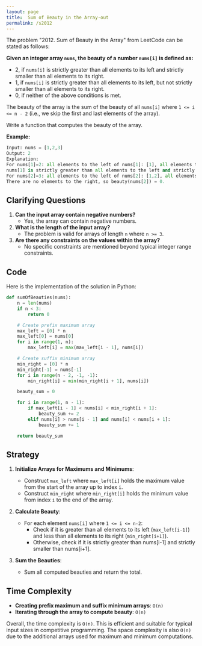 ```yaml
---
layout: page
title:  Sum of Beauty in the Array-out
permalink: /s2012
---
```


The problem "2012. Sum of Beauty in the Array" from LeetCode can be stated as follows:

**Given an integer array `nums`, the beauty of a number `nums[i]` is defined as:**

- 2, if `nums[i]` is strictly greater than all elements to its left and strictly smaller than all elements to its right.
- 1, if `nums[i]` is strictly greater than all elements to its left, but not strictly smaller than all elements to its right.
- 0, if neither of the above conditions is met.

The beauty of the array is the sum of the beauty of all `nums[i]` where `1 <= i <= n - 2` (i.e., we skip the first and last elements of the array).

Write a function that computes the beauty of the array.

**Example:**
```python
Input: nums = [1,2,3]
Output: 2
Explanation:
For nums[1]=2: all elements to the left of nums[1]: [1], all elements to the right of nums[1]: [3].
nums[1] is strictly greater than all elements to the left and strictly smaller than all elements to the right, so beauty(nums[1]) = 2.
For nums[2]=3: all elements to the left of nums[2]: [1,2], all elements to the right of nums[2]: [].
There are no elements to the right, so beauty(nums[2]) = 0.
```

## Clarifying Questions

1. **Can the input array contain negative numbers?**
   - Yes, the array can contain negative numbers.
2. **What is the length of the input array?**
   - The problem is valid for arrays of length `n` where `n >= 3`.
3. **Are there any constraints on the values within the array?**
   - No specific constraints are mentioned beyond typical integer range constraints.

## Code

Here is the implementation of the solution in Python:

```python
def sumOfBeauties(nums):
    n = len(nums)
    if n < 3:
        return 0

    # Create prefix maximum array
    max_left = [0] * n
    max_left[0] = nums[0]
    for i in range(1, n):
        max_left[i] = max(max_left[i - 1], nums[i])

    # Create suffix minimum array
    min_right = [0] * n
    min_right[-1] = nums[-1]
    for i in range(n - 2, -1, -1):
        min_right[i] = min(min_right[i + 1], nums[i])

    beauty_sum = 0

    for i in range(1, n - 1):
        if max_left[i - 1] < nums[i] < min_right[i + 1]:
            beauty_sum += 2
        elif nums[i] > nums[i - 1] and nums[i] < nums[i + 1]:
            beauty_sum += 1

    return beauty_sum
```

## Strategy

1. **Initialize Arrays for Maximums and Minimums**:
   - Construct `max_left` where `max_left[i]` holds the maximum value from the start of the array up to index `i`.
   - Construct `min_right` where `min_right[i]` holds the minimum value from index `i` to the end of the array.

2. **Calculate Beauty**:
   - For each element `nums[i]` where `1 <= i <= n-2`:
     - Check if it is greater than all elements to its left (`max_left[i-1]`) and less than all elements to its right (`min_right[i+1]`).
     - Otherwise, check if it is strictly greater than nums[i-1] and strictly smaller than nums[i+1].

3. **Sum the Beauties**:
   - Sum all computed beauties and return the total.

## Time Complexity

- **Creating prefix maximum and suffix minimum arrays**: `O(n)`
- **Iterating through the array to compute beauty**: `O(n)`

Overall, the time complexity is `O(n)`. This is efficient and suitable for typical input sizes in competitive programming. The space complexity is also `O(n)` due to the additional arrays used for maximum and minimum computations.